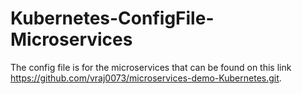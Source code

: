 # Kubernetes-ConfigFile-Microservices
The config file is for the microservices that can be found on this link https://github.com/vraj0073/microservices-demo-Kubernetes.git.
